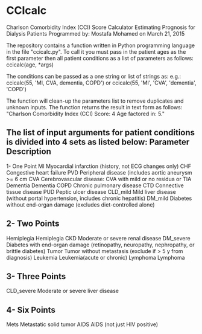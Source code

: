# CCIcalc
Charlson Comorbidity Index (CCI) Score Calculator
Estimating Prognosis for Dialysis Patients
Programmed by: Mostafa Mohamed on March 21, 2015

The repository contains a function written in Python programming language in the file "ccicalc.py".
To call it you must pass in the patient ages as the first parameter then all patient conditions as a list of parameters as follows:
	ccicalc(age, *args)
    
The conditions can be passed as a one string or list of strings as:
	e.g.: ccicalc(55, 'MI, CVA, dementia, COPD')
	or    ccicalc(55, 'MI', 'CVA', 'dementia', 'COPD')
  
The function will clean-up the parameters list to remove duplicates and unknown inputs.
The function returns the result in text form as follows:
"Charlson Comorbidity Index (CCI) Score: 4 Age factored in: 5."
  
The list of input arguments for patient conditions is divided into 4 sets as listed below:
Parameter   	Description
-------------------------------------------------------------------------------
1- One Point
MI				Myocardial infarction (history, not ECG changes only)
CHF				Congestive heart failure
PVD				Peripheral disease (includes aortic aneurysm >= 6 cm
CVA				Cerebrovascular disease: CVA with mild or no residua or TIA
Dementia		Dementia
COPD			Chronic pulmonary disease
CTD				Connective tissue disease
PUD				Peptic ulcer disease
CLD_mild		Mild liver disease (without portal hypertension, includes chronic hepatitis)
DM_mild			Diabetes without end-organ damage (excludes diet-controlled alone)

2- Two Points
-------------------------------------------------------------------------------
Hemiplegia		Hemiplegia
CKD				Moderate or severe renal disease
DM_severe		Diabetes with end-organ damage (retinopathy, neuropathy, nephropathy, or brittle diabetes)
Tumor 			Tumor without metastasis (exclude if > 5 y from diagnosis)
Leukemia 		Leukemia(acute or chronic)
Lymphoma		Lymphoma

3- Three Points
-------------------------------------------------------------------------------
CLD_severe		Moderate or severe liver disease

4- Six Points
-------------------------------------------------------------------------------
Mets			Metastatic solid tumor
AIDS			AIDS (not just HIV positive)
 
 

